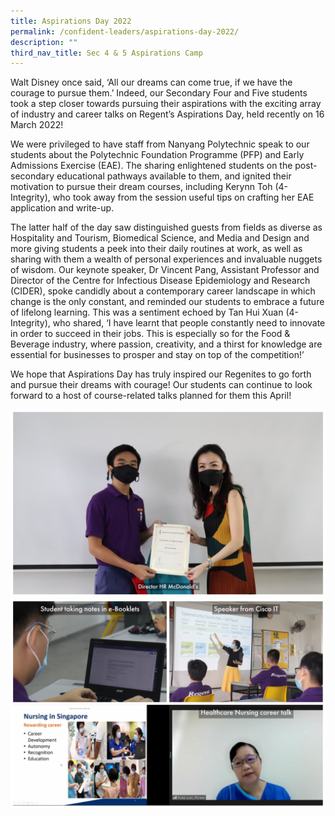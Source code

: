 ```yaml
---
title: Aspirations Day 2022
permalink: /confident-leaders/aspirations-day-2022/
description: ""
third_nav_title: Sec 4 & 5 Aspirations Camp
---
```

Walt Disney once said, ‘All our dreams can come true, if we have the courage to pursue them.’ Indeed, our Secondary Four and Five students took a step closer towards pursuing their aspirations with the exciting array of industry and career talks on Regent’s Aspirations Day, held recently on 16 March 2022!

We were privileged to have staff from Nanyang Polytechnic speak to our students about the Polytechnic Foundation Programme (PFP) and Early Admissions Exercise (EAE). The sharing enlightened students on the post-secondary educational pathways available to them, and ignited their motivation to pursue their dream courses, including Kerynn Toh (4-Integrity), who took away from the session useful tips on crafting her EAE application and write-up.

The latter half of the day saw distinguished guests from fields as diverse as Hospitality and Tourism, Biomedical Science, and Media and Design and more giving students a peek into their daily routines at work, as well as sharing with them a wealth of personal experiences and invaluable nuggets of wisdom. Our keynote speaker, Dr Vincent Pang, Assistant Professor and Director of the Centre for Infectious Disease Epidemiology and Research (CIDER), spoke candidly about a contemporary career landscape in which change is the only constant, and reminded our students to embrace a future of lifelong learning. This was a sentiment echoed by Tan Hui Xuan (4-Integrity), who shared, ‘I have learnt that people constantly need to innovate in order to succeed in their jobs. This is especially so for the Food & Beverage industry, where passion, creativity, and a thirst for knowledge are essential for businesses to prosper and stay on top of the competition!’

We hope that Aspirations Day has truly inspired our Regenites to go forth and pursue their dreams with courage! Our students can continue to look forward to a host of course-related talks planned for them this April!

![](/images/Sec%204%20&%205%20Aspiration%20Camp/S4-5AspirCamp2022-1A.jpg)
![](/images/Sec%204%20&%205%20Aspiration%20Camp/S4-5AspirCamp2022-2.jpg)